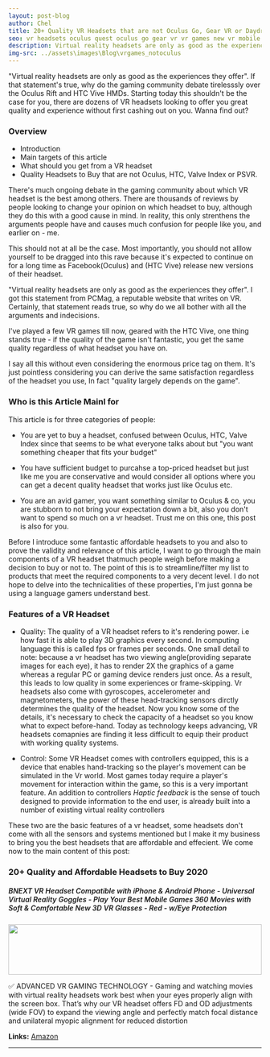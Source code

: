 ```yaml
---
layout: post-blog
author: Chel
title: 20+ Quality VR Headsets that are not Oculus Go, Gear VR or Daydream
seo: vr headsets oculus quest oculus go gear vr vr games new vr mobile vr android vr games 2020 
description: Virtual reality headsets are only as good as the experiences they offer. If that statement's true, why do the gaming community debate tirelesssly over the Oculus Rift and HTC Vive HMDs. Starting today this shouldn't be the case for you, there are dozens of VR headsets looking to offer you great quality and experience without first cashing out on you. Wanna find out?
img-src: ../assets\images\Blog\vrgames_notoculus
---
```


"Virtual reality headsets are only as good as the experiences they offer". If that statement's true, why do the gaming community debate tirelesssly over the Oculus Rift and HTC Vive HMDs. Starting today this shouldn't be the case for you, there are dozens of VR headsets looking to offer you great quality and experience without first cashing out on you. Wanna find out?

<h3>Overview</h3>

* Introduction
* Main targets of this article
* What should you get from a VR headset 
* Quality Headsets to Buy that are not Oculus, HTC, Valve Index or PSVR.

There's much ongoing debate in the gaming community about which VR headset is the best among others. There are thousands of reviews by people looking to change your opinion on which headset to buy, although they do this with a good cause in mind. In reality, this only strenthens the arguments people have and causes much confusion for people like you, and earlier on - me.

This should not at all be the case. Most importantly, you should not alllow yourself to be dragged into this rave because it's expected to continue on for a long time as Facebook(Oculus) and (HTC Vive) release new versions of their headset.

"Virtual reality headsets are only as good as the experiences they offer". I got this statement from PCMag, a reputable website that writes on VR. Certainly, that statement reads true, so why do we all bother with all the arguments and indecisions.

I've played a few VR games till now, geared with the HTC Vive, one thing stands true - if the quality of the game isn't fantastic, you get the same quality regardless of what headset you have on.

I say all this without even considering the enormous price tag on them. It's just pointless considering you can derive the same satisfaction regardless of the headset you use, In fact "quality largely depends on the game".

<h3>Who is this Article Mainl for</h3>
This article is for three categories of people:

* You are yet to buy a headset, confused between Oculus, HTC, Valve Index since that seems to be what everyone talks about but "you want something cheaper that fits your budget"

* You have sufficient budget to purcahse a top-priced headset but just like me you are conservative and would consider all options where you can get a decent quality headset that works just like Oculus etc.

* You are an avid gamer, you want something similar to Oculus & co, you are stubborn to not bring your expectation down a bit, also you don't want to spend so much on a vr headset. Trust me on this one, this post is also for you.


Before I introduce some fantastic affordable headsets to you and also to prove the validity and relevance of this article, I want to go through the main components of a VR headset thatmuch people weigh before making a decision to buy or not to. The point of this is to streamline/filter my list to products that meet the required components to a very decent level. I do not hope to delve into the technicalities of these properties, I'm just gonna be using a language gamers understand best.

<h3>Features of a VR Headset</h3>

* Quality: The quality of a VR headset refers to it's rendering power. i.e how fast it is able to play 3D graphics every second. In computing language this is called fps or frames per seconds. One small detail to note: because a vr headset has two viewing angle(providing separate images for each eye), it has to render 2X the graphics of a game whereas a regular PC or gaming device renders just once. As a result, this leads to low quality in some experiences or frame-skipping. Vr headsets also come with gyroscopes, accelerometer and magnetometers, the power of these head-tracking sensors dirctly determines the quality of the headset. Now you know some of the details, it's necessary to check the capacity of a headset so you know what to expect before-hand. Today as technology keeps advancing, VR headsets comapnies are finding it less difficult to equip their product with working quality systems.

* Control: Some VR Headset comes with controllers equipped, this is a device that enables hand-tracking so the player's movement can be simulated in the Vr world. Most games today require a player's movement for interaction within the game, so this is a very important feature. An addition to controllers <i>Haptic feedback</i> is the sense of touch designed to provide information to the end user, is already built into a number of existing virtual reality controllers

These two are the basic features of a vr headset, some headsets don't come with all the sensors and systems mentioned but I make it my business to bring you the best headsets that are affordable and effecient.
We come now to the main content of this post:

<h3>20+ Quality and Affordable Headsets to Buy 2020</h3>

<h5 style="font-weight: 600;">BNEXT VR Headset Compatible with iPhone & Android Phone - Universal Virtual Reality Goggles - Play Your Best Mobile Games 360 Movies with Soft & Comfortable New 3D VR Glasses - Red - w/Eye Protection</h5>
<img class="img-fluid" width=100% height=100 src="https://images-na.ssl-images-amazon.com/images/I/7187vvRAA3L._AC_SL1500_.jpg">

<p>
	✅ ADVANCED VR GAMING TECHNOLOGY - Gaming and watching movies with virtual reality headsets work best when your eyes properly align with the screen box. That’s why our VR headset offers FD and OD adjustments (wide FOV) to expand the viewing angle and perfectly match focal distance and unilateral myopic alignment for reduced distortion
</p>
<p><strong>Links:</strong> <a href="https://www.amazon.com/Headset-iPhone-Android-Phone-Comfortable/dp/B07Q3NCJYP/ref=sr_1_10?dchild=1&keywords=vr+headsets&qid=1600648837&s=electronics&sr=1-10">Amazon</a></p>
<hr />
